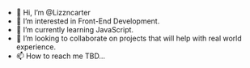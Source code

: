 - 👋 Hi, I’m @Lizzncarter
- 👀 I’m interested in Front-End Development.
- 🌱 I’m currently learning JavaScript.
- 💞️ I’m looking to collaborate on projects that will help with real world experience.
- 📫 How to reach me TBD...

<!---
Lizzncarter/Lizzncarter is a ✨ special ✨ repository because its `README.md` (this file) appears on your GitHub profile.
You can click the Preview link to take a look at your changes.
--->
